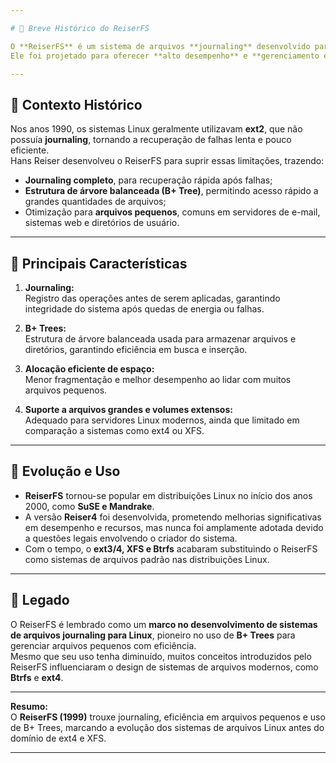 ```yaml
---

# 💾 Breve Histórico do ReiserFS

O **ReiserFS** é um sistema de arquivos **journaling** desenvolvido para Linux por **Hans Reiser** e lançado oficialmente em **1999**.  
Ele foi projetado para oferecer **alto desempenho** e **gerenciamento eficiente de arquivos pequenos**, um problema comum em sistemas Linux da época.

---
```


## 🔹 Contexto Histórico

Nos anos 1990, os sistemas Linux geralmente utilizavam **ext2**, que não possuía **journaling**, tornando a recuperação de falhas lenta e pouco eficiente.  
Hans Reiser desenvolveu o ReiserFS para suprir essas limitações, trazendo:

- **Journaling completo**, para recuperação rápida após falhas;  
- **Estrutura de árvore balanceada (B+ Tree)**, permitindo acesso rápido a grandes quantidades de arquivos;  
- Otimização para **arquivos pequenos**, comuns em servidores de e-mail, sistemas web e diretórios de usuário.

---

## 🔹 Principais Características

1. **Journaling:**  
   Registro das operações antes de serem aplicadas, garantindo integridade do sistema após quedas de energia ou falhas.

2. **B+ Trees:**  
   Estrutura de árvore balanceada usada para armazenar arquivos e diretórios, garantindo eficiência em busca e inserção.

3. **Alocação eficiente de espaço:**  
   Menor fragmentação e melhor desempenho ao lidar com muitos arquivos pequenos.

4. **Suporte a arquivos grandes e volumes extensos:**  
   Adequado para servidores Linux modernos, ainda que limitado em comparação a sistemas como ext4 ou XFS.

---

## 🔹 Evolução e Uso

- **ReiserFS** tornou-se popular em distribuições Linux no início dos anos 2000, como **SuSE e Mandrake**.  
- A versão **Reiser4** foi desenvolvida, prometendo melhorias significativas em desempenho e recursos, mas nunca foi amplamente adotada devido a questões legais envolvendo o criador do sistema.  
- Com o tempo, o **ext3/4, XFS e Btrfs** acabaram substituindo o ReiserFS como sistemas de arquivos padrão nas distribuições Linux.

---

## 🔹 Legado

O ReiserFS é lembrado como um **marco no desenvolvimento de sistemas de arquivos journaling para Linux**, pioneiro no uso de **B+ Trees** para gerenciar arquivos pequenos com eficiência.  
Mesmo que seu uso tenha diminuído, muitos conceitos introduzidos pelo ReiserFS influenciaram o design de sistemas de arquivos modernos, como **Btrfs** e **ext4**.

---

**Resumo:**  
O **ReiserFS (1999)** trouxe journaling, eficiência em arquivos pequenos e uso de B+ Trees, marcando a evolução dos sistemas de arquivos Linux antes do domínio de ext4 e XFS.

---

